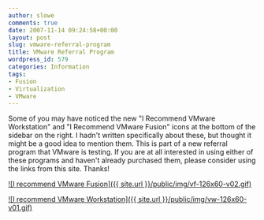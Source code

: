 ```yaml
---
author: slowe
comments: true
date: 2007-11-14 09:24:58+00:00
layout: post
slug: vmware-referral-program
title: VMware Referral Program
wordpress_id: 579
categories: Information
tags:
- Fusion
- Virtualization
- VMware
---
```


Some of you may have noticed the new "I Recommend VMware Workstation" and "I Recommend VMware Fusion" icons at the bottom of the sidebar on the right. I hadn't written specifically about these, but thought it might be a good idea to mention them. This is part of a new referral program that VMware is testing. If you are at all interested in using either of these programs and haven't already purchased them, please consider using the links from this site. Thanks!

[![I recommend VMware Fusion]({{ site.url }}/public/img/vf-126x60-v02.gif)](http://www.vmware.com/vmwarestore/fusion-recommended.html?src=refpropil&pt=0002)

[![I recommend VMware Workstation]({{ site.url }}/public/img/vw-126x60-v01.gif)](http://www.vmware.com/vmwarestore/workstation-recommended.html?src=refpropil&pt=1002)
